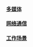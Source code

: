 #### [多媒体](./multi-media/index.html)

#### [网络通信](./network/index.html)

#### [工作场景](./working-scene/index.html)

